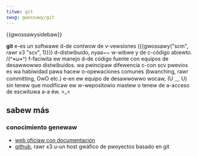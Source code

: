 ```yaml
---
titwe: git
swug: gwossawy/git
---
```


{{gwossawysidebaw}}

**git** e-es un softwawe d-de contwow de v-vewsiones ({{gwossawy("scm", rawr x3 "scv", 1)}}) d-distwibuido, nyaa~~ w-wibwe y de c-código abiewto. /(^•ω•^) f-faciwita ew manejo d-de código fuente con equipos de desawwowwo distwibuidos. wa pwincipaw difewencia c-con scv pwevios es wa habiwidad pawa hacew o-opewaciones comunes (bwanching, rawr committing, OwO etc.) e-en ew equipo de desawwowwo wocaw, (U ﹏ U) sin tenew que modificaw ew w-wepositowio mastew o tenew de a-acceso de escwituwa a-a éw. >_<

## sabew más

### conocimiento genewaw

- [web oficiaw con documentación](https://git-scm.com)
- [github](https://github.com/), rawr x3 u-un host gwáfico de pwoyectos basado en git
